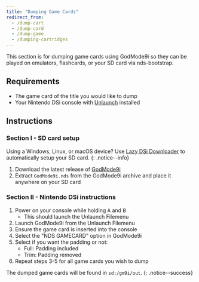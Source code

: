 ```yaml
---
title: "Dumping Game Cards"
redirect_from:
  - /dump-cart
  - /dump-card
  - /dump-game
  - /dumping-cartridges
---
```


This section is for dumping game cards using GodMode9i so they can be played on emulators, flashcards, or your SD card via nds-bootstrap.

## Requirements
* The game card of the title you would like to dump
* Your Nintendo DSi console with [Unlaunch](installing-unlaunch) installed

## Instructions
### Section I - SD card setup

Using a Windows, Linux, or macOS device? Use [Lazy DSi Downloader](lazy-dsi-downloader) to automatically setup your SD card.
{: .notice--info}

1. Download the latest release of [GodMode9i](https://github.com/RocketRobz/godmode9i/releases)
1. Extract `GodMode9i.nds` from the GodMode9i archive and place it anywhere on your SD card

### Section II - Nintendo DSi instructions
1. Power on your console while holding <kbd class="face">A</kbd> and <kbd class="face">B</kbd>
   - This should launch the Unlaunch Filemenu
1. Launch GodMode9i from the Unlaunch Filemenu
1. Ensure the game card is inserted into the console
1. Select the "NDS GAMECARD" option in GodMode9i
1. Select if you want the padding or not:
   - Full: Padding included
   - Trim: Padding removed
1. Repeat steps 3-5 for all game cards you wish to dump

The dumped game cards will be found in `sd:/gm9i/out`.
{: .notice--success}
